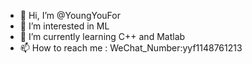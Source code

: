 - 👋 Hi, I’m @YoungYouFor
- 👀 I’m interested in ML
- 🌱 I’m currently learning C++ and Matlab
- 📫 How to reach me : WeChat_Number:yyf1148761213

<!---
YoungYouFor/YoungYouFor is a ✨ special ✨ repository because its `README.md` (this file) appears on your GitHub profile.
You can click the Preview link to take a look at your changes.
--->
